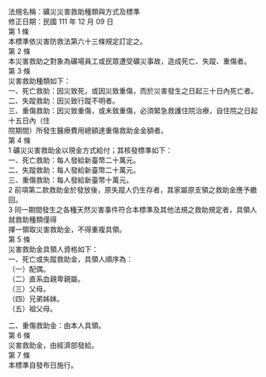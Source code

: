 法規名稱：礦災災害救助種類與方式及標準  
修正日期：民國 111 年 12 月 09 日  
第 1 條  
本標準依災害防救法第六十三條規定訂定之。  
第 2 條  
本災害救助之對象為礦場員工或民眾遭受礦災事故，造成死亡、失蹤、重傷者。  
第 3 條  
災害救助種類如下：  
一、死亡救助：因災致死，或因災致重傷，而於災害發生之日起三十日內死亡者。  
二、失蹤救助：因災致行蹤不明者。  
三、重傷救助：因災致重傷，或未致重傷，必須緊急救護住院治療，自住院之日起十五日內（住  
院期間）所發生醫療費用總額達重傷救助金金額者。  
第 4 條  
1 礦災災害救助金以現金方式給付；其核發標準如下：  
一、死亡救助：每人發給新臺幣二十萬元。  
二、失蹤救助：每人發給新臺幣二十萬元。  
三、重傷救助：每人發給新臺幣十萬元。  
2 前項第二款救助金於發放後，原失蹤人仍生存者，其家屬原支領之救助金應予繳回。  
3 同一期間發生之各種天然災害事件符合本標準及其他法規之救助規定者，具領人就救助種類僅得  
擇一領取災害救助金，不得重複具領。  
第 5 條  
災害救助金具領人資格如下：  
一、死亡或失蹤救助金，具領人順序為：  
（一）配偶。  
（二）直系血親卑親屬。  
（三）父母。  
（四）兄弟姊妹。  
（五）祖父母。  


二、重傷救助金：由本人具領。  
第 6 條  
災害救助金，由經濟部發給。  
第 7 條  
本標準自發布日施行。  


